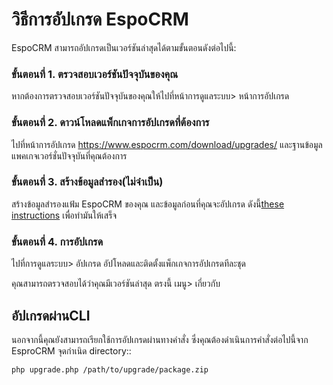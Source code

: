 # วิธีการอัปเกรด EspoCRM

EspoCRM สามารถอัปเกรดเป็นเวอร์ชันล่าสุดได้ตามขั้นตอนดังต่อไปนี้:

### ขั้นตอนที่ 1. ตรวจสอบเวอร์ชันปัจจุบันของคุณ

หากต้องการตรวจสอบเวอร์ชันปัจจุบันของคุณให้ไปที่หน้าการดูแลระบบ> หน้าการอัปเกรด

### ขั้นตอนที่ 2. ดาวน์โหลดแพ็กเกจการอัปเกรดที่ต้องการ

ไปที่หน้าการอัปเกรด https://www.espocrm.com/download/upgrades/ และฐานข้อมูลแพคเกจเวอร์ชั่นปัจจุบันที่คุณต้องการ

### ขั้นตอนที่ 3. สร้างข้อมูลสำรอง(ไม่จำเป็น)

สร้างข้อมูลสำรองแฟ้ม EspoCRM ของคุณ และข้อมูลก่อนที่คุณจะอัปเกรด  ดังนี้[these instructions](https://github.com/espocrm/documentation/blob/master/administration/backup-and-restore.md) เพื่อทำมันให้เสร็จ

### ขั้นตอนที่ 4. การอัปเกรด

ไปที่การดูแลระบบ> อัปเกรด อัปโหลดและติดตั้งแพ็กเกจการอัปเกรดทีละชุด

คุณสามารถตรวจสอบได้ว่าคุณมีเวอร์ชันล่าสุด ตรงนี้ เมนู> เกี่ยวกับ

## อัปเกรดผ่านCLI

นอกจากนี้คุณยังสามารถเรียกใช้การอัปเกรดผ่านทางคำสั่ง ซึ่งคุณต้องดำเนินการคำสั่งต่อไปนี้จาก EsproCRM จุดกำเนิด directory::

```
php upgrade.php /path/to/upgrade/package.zip
```
